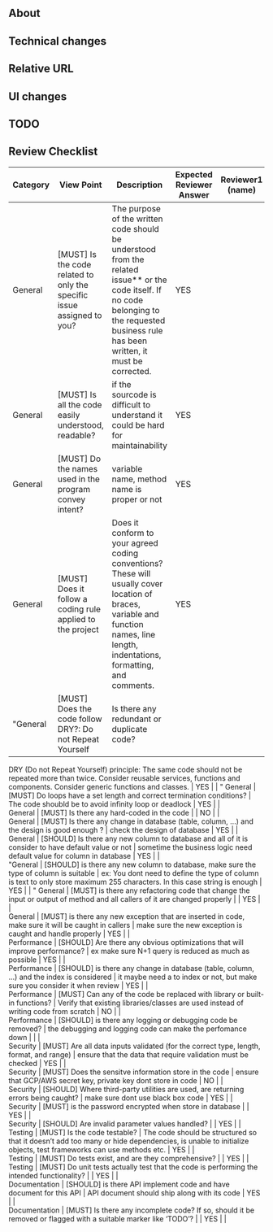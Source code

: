 ## About

<!--
* Why change it
* Resolutions
-->

## Technical changes

<!--
* What changed
* Flow
* Data changes
* as concrete as possible for reviewer
-->

## Relative URL

<!--
* #issue ID
* image URL
* UI URL
* Other web service URL
* Library URL
* Document URL
-->

## UI changes

<!--
* Screenshots
-->

## TODO

<!--
* Remaining works
-->


## Review Checklist

Category | View Point | Description | Expected Reviewer Answer | Reviewer1 (name) | Reviewer2 (name)
--- | --- | --- | --- | --- | ---
General | [MUST] Is the code related to only the specific issue assigned to you? | The purpose of the written code should be understood from the related issue** or the code itself. If no code belonging to the requested business rule has been written, it must be corrected. | YES |   |  
General | [MUST] Is all the code easily understood, readable? | if the sourcode is difficult to understand it could be hard for maintainability | YES |   |  
General | [MUST] Do the names used in the program convey intent? | variable name, method name is proper or not | YES |   |  
General | [MUST] Does it follow a coding rule applied to the project | Does it conform to your agreed coding conventions? These will usually cover location of braces, variable and function names, line length, indentations, formatting, and comments. | YES |   |  
"General | [MUST] Does the code follow DRY?: Do not Repeat Yourself | Is there any redundant or duplicate code?
DRY (Do not Repeat Yourself) principle: The same code should not be repeated more than twice.
Consider reusable services, functions and components.
Consider generic functions and classes. | YES |   |  "
General | [MUST] Do loops have a set length and correct termination conditions? | The code shoubld be to avoid infinity loop or deadlock | YES |   |  
General | [MUST] Is there any hard-coded in the code |  | NO |   |  
General | [MUST] Is there any change in database (table, column, ...) and the design is good enough ? | check the design of database | YES |   |  
General | [SHOULD] Is there any new column to database and all of it is consider to have default value or not | sometime the business logic need default value for column in database | YES |   |  
"General | [SHOULD] is there any new column to database, make sure the type of column is suitable | ex: You dont need to define the type of column is text to only store maximum 255 characters.
In this case string is enough | YES |   |  "
General | [MUST] is there any refactoring code that change the input or output of method and all callers of it are changed properly |  | YES |   |  
General | [MUST] is there any new exception that are inserted in code, make sure it will be caught in callers  | make sure the new exception is caught and handle properly | YES |   |  
Performance | [SHOULD] Are there any obvious optimizations that will improve performance? | ex make sure  N+1 query is reduced as much as possible | YES |   |  
Performance | [SHOULD] is there any change in database (table, column, ...) and the index is considered | it maybe need a to index or not, but make sure you consider it when review | YES |   |  
Performance | [MUST] Can any of the code be replaced with library or built-in functions? | Verify that existing libraries/classes are used instead of writing code from scratch | NO |   |  
Performance | [SHOULD] is there any logging or debugging code be removed? | the debugging and logging code can make the perfomance down |  |   |  
Security | [MUST] Are all data inputs validated (for the correct type, length, format, and range) | ensure that the data that require validation must be checked | YES |   |  
Security | [MUST] Does the sensitve information store in the code | ensure that GCP/AWS secret key, private key dont store in code | NO |   |  
Security | [SHOULD] Where third-party utilities are used, are returning errors being caught? | make sure dont use black box code | YES |   |  
Security | [MUST] is the password encrypted when store in database |  | YES |   |  
Security | [SHOULD] Are invalid parameter values handled? |  | YES |   |  
Testing | [MUST] Is the code testable?  | The code should be structured so that it doesn’t add too many or hide dependencies, is unable to initialize objects, test frameworks can use methods etc. | YES |   |  
Testing | [MUST] Do tests exist, and are they comprehensive? |  | YES |   |  
Testing | [MUST] Do unit tests actually test that the code is performing the intended functionality? |  | YES |   |  
Documentation | [SHOULD] is there API implement code and have document for this API | API document should ship along with its code | YES |   |  
Documentation | [MUST] Is there any incomplete code? If so, should it be removed or flagged with a suitable marker like ‘TODO’? |  | YES |   |  
